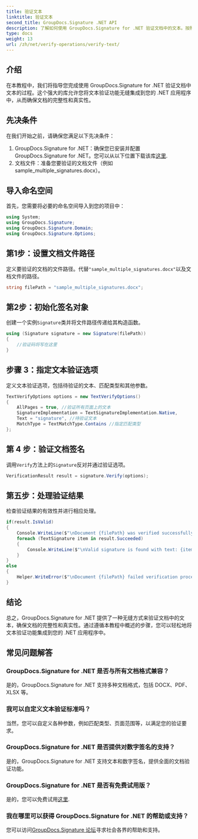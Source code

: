 ```yaml
---
title: 验证文本
linktitle: 验证文本
second_title: GroupDocs.Signature .NET API
description: 了解如何使用 GroupDocs.Signature for .NET 验证文档中的文本。按照我们的分步教程进行无缝集成。
type: docs
weight: 13
url: /zh/net/verify-operations/verify-text/
---
```

## 介绍
在本教程中，我们将指导您完成使用 GroupDocs.Signature for .NET 验证文档中文本的过程。这个强大的库允许您将文本验证功能无缝集成到您的 .NET 应用程序中，从而确保文档的完整性和真实性。
## 先决条件
在我们开始之前，请确保您满足以下先决条件：
1.  GroupDocs.Signature for .NET：确保您已安装并配置 GroupDocs.Signature for .NET。您可以从以下位置下载该库[这里](https://releases.groupdocs.com/signature/net/).
2. 文档文件：准备您要验证的文档文件（例如sample_multiple_signatures.docx）。

## 导入命名空间
首先，您需要将必要的命名空间导入到您的项目中：
```csharp
using System;
using GroupDocs.Signature;
using GroupDocs.Signature.Domain;
using GroupDocs.Signature.Options;
```
## 第1步：设置文档文件路径
定义要验证的文档的文件路径。代替`"sample_multiple_signatures.docx"`以及文档文件的路径。
```csharp
string filePath = "sample_multiple_signatures.docx";
```
## 第2步：初始化签名对象
创建一个实例`Signature`类并将文件路径传递给其构造函数。
```csharp
using (Signature signature = new Signature(filePath))
{
    //验证码将写在这里
}
```
## 步骤 3：指定文本验证选项
定义文本验证选项，包括待验证的文本、匹配类型和其他参数。
```csharp
TextVerifyOptions options = new TextVerifyOptions()
{
    AllPages = true, //验证所有页面上的文本
    SignatureImplementation = TextSignatureImplementation.Native,
    Text = "signature", //待验证文本
    MatchType = TextMatchType.Contains //指定匹配类型
};
```
## 第 4 步：验证文档签名
调用`Verify`方法上的`Signature`反对并通过验证选项。
```csharp
VerificationResult result = signature.Verify(options);
```
## 第五步：处理验证结果
检查验证结果的有效性并进行相应处理。
```csharp
if(result.IsValid)
{
    Console.WriteLine($"\nDocument {filePath} was verified successfully!");
    foreach (TextSignature item in result.Succeeded)
    {
        Console.WriteLine($"\nValid signature is found with text: {item.Text}");
    }
}
else
{
    Helper.WriteError($"\nDocument {filePath} failed verification process.");
}
```

## 结论
总之，GroupDocs.Signature for .NET 提供了一种无缝方式来验证文档中的文本，确保文档的完整性和真实性。通过遵循本教程中概述的步骤，您可以轻松地将文本验证功能集成到您的 .NET 应用程序中。
## 常见问题解答
### GroupDocs.Signature for .NET 是否与所有文档格式兼容？
是的，GroupDocs.Signature for .NET 支持多种文档格式，包括 DOCX、PDF、XLSX 等。
### 我可以自定义文本验证标准吗？
当然，您可以自定义各种参数，例如匹配类型、页面范围等，以满足您的验证要求。
### GroupDocs.Signature for .NET 是否提供对数字签名的支持？
是的，GroupDocs.Signature for .NET 支持文本和数字签名，提供全面的文档验证功能。
### GroupDocs.Signature for .NET 是否有免费试用版？
是的，您可以免费试用[这里](https://releases.groupdocs.com/).
### 我在哪里可以获得 GroupDocs.Signature for .NET 的帮助或支持？
您可以访问[GroupDocs.Signature 论坛](https://forum.groupdocs.com/c/signature/13)寻求社会各界的帮助和支持。
